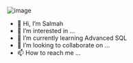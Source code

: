 
![image](https://user-images.githubusercontent.com/44398948/148699185-9e8a0815-0b21-4720-a2f1-3f485de2eddf.png)



- 👋 Hi, I’m Salmah
- 👀 I’m interested in ...
- 🌱 I’m currently learning Advanced SQL
- 💞️ I’m looking to collaborate on ...
- 📫 How to reach me ...

<!---
salmah52/salmah52 is a ✨ special ✨ repository because its `README.md` (this file) appears on your GitHub profile.
You can click the Preview link to take a look at your changes.
--->
